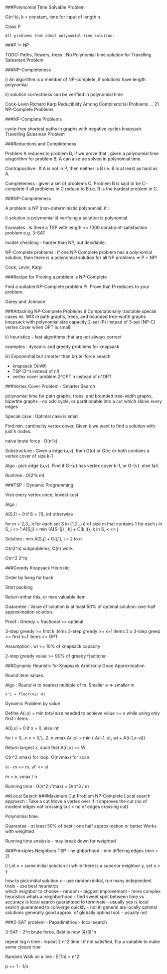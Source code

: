 ###Polynomial Time Solvable Problem

O(n^k), k = constant, time for input of length n.

Class P

    All problems that admit polynomial time solution.



###P != NP

TODO: Paths, flowers, trees : No Polynomial time solution for Travelling Salesman Problem

###NP-Completeness

i) An algorithm is a member of NP-complete, if solutions have length polynomial.

ii) solution correctness can be verified in polynomial time

Cook-Levin
Richard Karp Reducibility Among Combinatorial Problems ... 21 NP-Complete Problems

###NP-Complete Problems

cycle-free shortest paths in graphs with negative cycles
knapsack
Travelling Salesman Problem

###Reductions and Completeness

Problem A reduces to problem B, if we prove that : given a polynomial time alogorithm for problem B, A can also be solved in polynomial time.

Contrapositive : If A is not in P, then neither is B i.e. B is at least as hard as A.

Completeness : given a set of problems C. Problem B is said to be C-complete if all problems in C reduce to B i.e. B is the hardest problem in C.

###NP-Completeness

A problem is NP (non-deterministic polynomial) if :

i) solution is polynomial
ii) verifying a solution is polynomial

Examples : 
Is there a TSP with length <= 1000
constraint-satisfaction problem e.g. 3-SAT

model-checking - harder than NP, but decidable.

NP-Complete problems : If one NP-Complete problem has a polynomial solution, then there is a polynomial solution for all NP problems => P = NP!

Cook, Levin, Karp

###Recipe for Proving a problem is NP-Complete

Find a suitable NP-Complete problem Pi. Prove that Pi reduces to your problem.

Garey and Johnson

###Attacking NP-Complete Problems
i) Computationally tractable special cases
ex. WIS in path graphs, trees, and bounded tree-width graphs
knapsack with polynomial size capacity
2-sat (P) instead of 3-sat (NP-C)
vertex cover when OPT is small

ii) heuristics - fast algorithms that are not always correct

examples : dynamic and greedy problems for knapsack

iii) Exponential but smarter than brute-force search

- knapsack O(nW)
- TSP (2^n instead of n!)
- vertex cover problem 2^OPT n instead of n^OPT

###Vertex Cover Problem - Smarter Search

polynomial time for path graphs, trees, and bounded tree-width graphs, bipartite graphs - no odd cycle, or partitionable into a cut which slices every edges

Special case : Optimal case is small.

Find min. cardinality vertex cover. Given k we want to find a solution with just k nodes.

naive brute force : O(n^k)

Substructure : Given a edge (u,v), then G(u) or G(v) or both contains a vertex cover of size k-1

Algo : pick edge (u,v). Find if G-{u} has vertex cover k-1, or G-{v}. else fail.

Runtime : O(2^k m)

###TSP - Dynamic Programming

Visit every vertex once, lowest cost

Algo :

A[S,1] = 0 if S = {1}, inf otherwise

for m = 2,3,..n
    for each set S in {1,2,..n} of size m that contains 1
        for each j in S, j <> 1
            A[S,j] = min {A[S-{j} , k] + C(k,j)}, k in S, k <> j

Solution : min A[S,j] + C(j,1), j = 2 to n

O(n2^n) subproblems, O(n) work.

O(n^2 2^n)

###Greedy Knapsack Heuristic

Order by bang for buck

Start packing

Return either this, or max valuable item

Guarantee : Value of solution is at least 50% of optimal solution: one-half approximation solution.

Proof : Greedy + fractional >= optimal

3-step greedy >= first k items
3-step greedy >= k+1 items
2 x 3-step greep >= first k+1 items >= OPT

Assumption : wi <= 10% of knapsack capacity

2-step greedy value >= 90% of greedy fractional

###Dynamic Heuristic for Knapsack
Arbitrarily Good Approximation

Round item values. 

Algo : 
    Round vi to nearest multiple of m.
    Smaller e => smaller m

    v'i = floor(vi/ m)

Dynamic Problem by value

Define A(i,x) = min total size needed to achieve value >= x while using only first i items

A[0,x] = 0 if x = 0, else inf 

for i = 0,..n
    x = 0,1,..2..n.vmax
        A(i,x) = min { A(i-1, x), wi + A(i-1,x-vi)}

Return largest x, such that A[n,x] <= W

O(n^2 vmax) for loop. O(nvmax) for scan.

vi - m <= m. vi' <= vi

m = e. vmax / n

Running time : O(n^2 v'max) = O(n^3 / e)

##Local Search
###Maximum Cut Problem
NP-Complete
Local search approach :
Take a cut
Move a vertex over if it improves the cut (no of incident edges not crossing cut > no of edges crossing cut)

Polynomial time.

Guarantee - at least 50% of best : one half approximation or better
Works with weighted

Running time analysis - may break down for weighted

###Principles
Neighbors
TSP - neighborhood - min differing edges (min = 2)

i) Let x = some initial solution
ii) while there is a superior neighbor y, set x = y

how to pick initial solution x
    - use random initial, run many independent trials
    - use best heuristics   
which neighbor to choose
    - random
    - biggest improvement
    - more complex heuristics
whats a neighborhood
    - find sweet spot between time vs accuracy
is local search guaranteed to terminate
    - usually yes
is local search guaranteed to converge quickly
    - not in general
are locally optimal solutions generally good approx. of globally optimal sol.
    - usually not

###2-SAT problem - Papadimitriou - local search 

3-SAT - 2^n brute force, Best is now (4/3)^n

repeat log n time :
    repeat 2 n^2 time :
        if not satisfied, flip a variable to make some clause true

Random Walk on a line : E(Tn) = n^2

p >= 1 - 1/n














